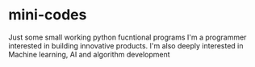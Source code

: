# mini-codes
Just some small working python fucntional programs
I'm a programmer interested in building innovative products. I'm also deeply interested in Machine learning, AI and algorithm development
